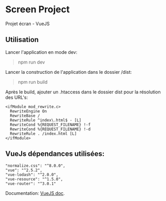 # Screen Project
Projet écran - VueJS


## Utilisation
Lancer l'application en mode dev:
> npm run dev

Lancer la construction de l'application dans le dossier /dist:
> npm run build

Après le build, ajouter un .htaccess dans le dossier dist pour la résolution des URL's:
```
<ifModule mod_rewrite.c>
  RewriteEngine On
  RewriteBase /
  RewriteRule ^index\.html$ - [L]
  RewriteCond %{REQUEST_FILENAME} !-f
  RewriteCond %{REQUEST_FILENAME} !-d
  RewriteRule . /index.html [L]
</ifModule>
```

## VueJs dépendances utilisées:

```
"normalize.css": "^8.0.0",
"vue": "^2.5.2",
"vue-lodash": "^2.0.0",
"vue-resource": "^1.5.0",
"vue-router": "^3.0.1"
```

Documentation: [VueJS doc](https://vuejs.org/v2/guide/).
